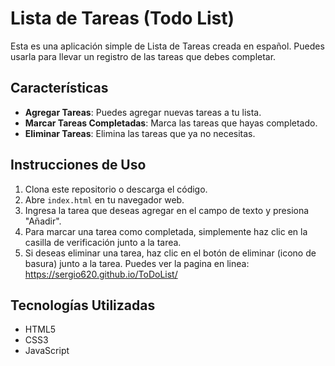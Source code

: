 # Lista de Tareas (Todo List)

Esta es una aplicación simple de Lista de Tareas creada en español. Puedes usarla para llevar un registro de las tareas que debes completar.

## Características

- **Agregar Tareas**: Puedes agregar nuevas tareas a tu lista.
- **Marcar Tareas Completadas**: Marca las tareas que hayas completado.
- **Eliminar Tareas**: Elimina las tareas que ya no necesitas.

## Instrucciones de Uso

1. Clona este repositorio o descarga el código.
2. Abre `index.html` en tu navegador web.
3. Ingresa la tarea que deseas agregar en el campo de texto y presiona "Añadir".
4. Para marcar una tarea como completada, simplemente haz clic en la casilla de verificación junto a la tarea.
5. Si deseas eliminar una tarea, haz clic en el botón de eliminar (icono de basura) junto a la tarea.
Puedes ver la pagina en linea: https://sergio620.github.io/ToDoList/

## Tecnologías Utilizadas

- HTML5
- CSS3
- JavaScript
